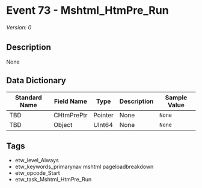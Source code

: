 # Event 73 - Mshtml_HtmPre_Run
###### Version: 0

## Description
None

## Data Dictionary
|Standard Name|Field Name|Type|Description|Sample Value|
|---|---|---|---|---|
|TBD|CHtmPrePtr|Pointer|None|`None`|
|TBD|Object|UInt64|None|`None`|

## Tags
* etw_level_Always
* etw_keywords_primarynav mshtml pageloadbreakdown
* etw_opcode_Start
* etw_task_Mshtml_HtmPre_Run